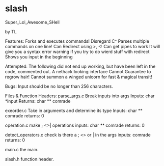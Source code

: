 # slash
Super_Lol_Awesome_SHell

by TL

Features:
	Forks and executes commands!
	Disregard C^
	Parses multiple commands on one line!
	Can Redirect using >, <!
	Can get pipes to work
	It will give you a syntax error warning if you try to do wierd stuff with redirect
	Shows you input in the beginning

Attempted:
	The following did not end up working, but have been left in the code, commented out.
	A nethack looking interface
	Cannot Guarantee to regrow hair!
	Cannot summon a winged unicorn for fast & magical transit!

Bugs:
	Input should be no longer than 256 characters.
	
Files & Function Headers:
parse_args.c
	Break inputs into args
	Inputs:  char *input
	Returns: char ** comrade

exeorder.c
	Take in arguments and determine its type
	Inputs: char ** comrade
	returns: 0
	
operation.c
	make ; <>| operations
	inputs: char ** comrade
	returns: 0
	
detect_operators.c
	check is there a ; <> or | in the args
	inputs: comrade
	returns: 0
	
main.c
	the main.

slash.h
	function header.
